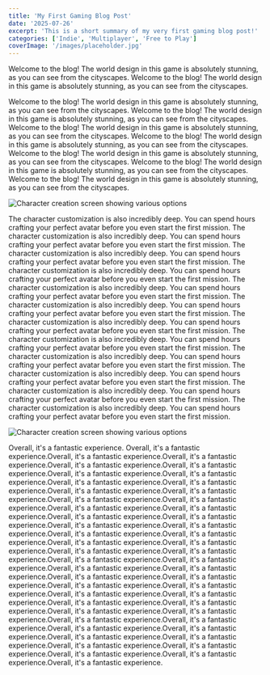 ```yaml
---
title: 'My First Gaming Blog Post'
date: '2025-07-26'
excerpt: 'This is a short summary of my very first gaming blog post!'
categories: ['Indie', 'Multiplayer', 'Free to Play']
coverImage: '/images/placeholder.jpg'
---
```


Welcome to the blog! The world design in this game is absolutely stunning, as you can see from the cityscapes.
Welcome to the blog! The world design in this game is absolutely stunning, as you can see from the cityscapes.

Welcome to the blog! The world design in this game is absolutely stunning, as you can see from the cityscapes.
Welcome to the blog! The world design in this game is absolutely stunning, as you can see from the cityscapes.
Welcome to the blog! The world design in this game is absolutely stunning, as you can see from the cityscapes.
Welcome to the blog! The world design in this game is absolutely stunning, as you can see from the cityscapes.
Welcome to the blog! The world design in this game is absolutely stunning, as you can see from the cityscapes.
Welcome to the blog! The world design in this game is absolutely stunning, as you can see from the cityscapes.
Welcome to the blog! The world design in this game is absolutely stunning, as you can see from the cityscapes.

![Character creation screen showing various options](/images/placeholder.jpg)

The character customization is also incredibly deep. You can spend hours crafting your perfect avatar before you even start the first mission.
The character customization is also incredibly deep. You can spend hours crafting your perfect avatar before you even start the first mission.
The character customization is also incredibly deep. You can spend hours crafting your perfect avatar before you even start the first mission.
The character customization is also incredibly deep. You can spend hours crafting your perfect avatar before you even start the first mission.
The character customization is also incredibly deep. You can spend hours crafting your perfect avatar before you even start the first mission.
The character customization is also incredibly deep. You can spend hours crafting your perfect avatar before you even start the first mission.
The character customization is also incredibly deep. You can spend hours crafting your perfect avatar before you even start the first mission.
The character customization is also incredibly deep. You can spend hours crafting your perfect avatar before you even start the first mission.
The character customization is also incredibly deep. You can spend hours crafting your perfect avatar before you even start the first mission.
The character customization is also incredibly deep. You can spend hours crafting your perfect avatar before you even start the first mission.
The character customization is also incredibly deep. You can spend hours crafting your perfect avatar before you even start the first mission.
The character customization is also incredibly deep. You can spend hours crafting your perfect avatar before you even start the first mission.


![Character creation screen showing various options](/images/placeholder.jpg)

Overall, it's a fantastic experience.
Overall, it's a fantastic experience.Overall, it's a fantastic experience.Overall, it's a fantastic experience.Overall, it's a fantastic experience.Overall, it's a fantastic experience.Overall, it's a fantastic experience.Overall, it's a fantastic experience.Overall, it's a fantastic experience.Overall, it's a fantastic experience.Overall, it's a fantastic experience.Overall, it's a fantastic experience.Overall, it's a fantastic experience.Overall, it's a fantastic experience.Overall, it's a fantastic experience.Overall, it's a fantastic experience.Overall, it's a fantastic experience.Overall, it's a fantastic experience.Overall, it's a fantastic experience.Overall, it's a fantastic experience.Overall, it's a fantastic experience.Overall, it's a fantastic experience.Overall, it's a fantastic experience.Overall, it's a fantastic experience.Overall, it's a fantastic experience.Overall, it's a fantastic experience.Overall, it's a fantastic experience.Overall, it's a fantastic experience.Overall, it's a fantastic experience.Overall, it's a fantastic experience.Overall, it's a fantastic experience.Overall, it's a fantastic experience.Overall, it's a fantastic experience.Overall, it's a fantastic experience.Overall, it's a fantastic experience.Overall, it's a fantastic experience.Overall, it's a fantastic experience.Overall, it's a fantastic experience.Overall, it's a fantastic experience.Overall, it's a fantastic experience.Overall, it's a fantastic experience.Overall, it's a fantastic experience.Overall, it's a fantastic experience.Overall, it's a fantastic experience.Overall, it's a fantastic experience.Overall, it's a fantastic experience.Overall, it's a fantastic experience.Overall, it's a fantastic experience.Overall, it's a fantastic experience.Overall, it's a fantastic experience.Overall, it's a fantastic experience.